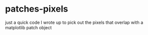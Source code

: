 # patches-pixels
just a quick code I wrote up to pick out the pixels that overlap with a matplotlib patch object
